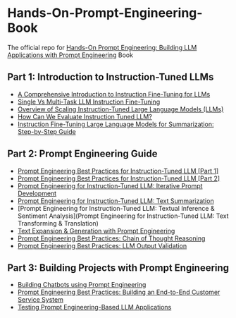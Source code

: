 # Hands-On-Prompt-Engineering-Book
The official repo for [Hands-On Prompt Engineering: Building LLM Applications with Prompt Engineering](https://youssefhosni.gumroad.com/l/xsmguv?layout=profile) Book

## Part 1: Introduction to Instruction-Tuned LLMs ##
* [A Comprehensive Introduction to Instruction Fine-Tuning for LLMs]()
* [Single Vs Multi-Task LLM Instruction Fine-Tuning	]()
* [Overview of Scaling Instruction-Tuned Large Language Models (LLMs)	]()
* [How Can We Evaluate Instruction Tuned LLM?	]()
* [Instruction Fine-Tuning Large Language Models for Summarization: Step-by-Step Guide]()

## Part 2: Prompt Engineering Guide ##
* [Prompt Engineering Best Practices for Instruction-Tuned LLM [Part 1]]()
* [Prompt Engineering Best Practices for Instruction-Tuned LLM [Part 2]]()
* [Prompt Engineering for Instruction-Tuned LLM: Iterative Prompt Development]()
* [Prompt Engineering for Instruction-Tuned LLM: Text Summarization]()
* [Prompt Engineering for Instruction-Tuned LLM: Textual Inference & Sentiment Analysis](Prompt Engineering for Instruction-Tuned LLM: Text Transforming & Translation)
* [Text Expansion & Generation with Prompt Engineering]()
* [Prompt Engineering Best Practices: Chain of Thought Reasoning]()
* [Prompt Engineering Best Practices: LLM Output Validation]()

## Part 3: Building Projects with Prompt Engineering ##
* [Building Chatbots using Prompt Engineering]()
* [Prompt Engineering Best Practices: Building an End-to-End Customer Service System]()
* [Testing Prompt Engineering-Based LLM Applications]()
